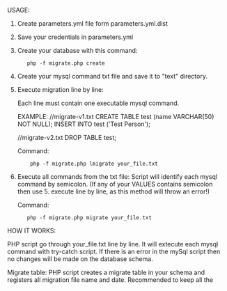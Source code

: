 USAGE:


1.  Create parameters.yml file form parameters.yml.dist
2.  Save your credentials in parameters.yml
3.  Create your database with this command:

		   php -f migrate.php create

4.  Create your mysql command txt file and save it to "text" directory.
    
5.  Execute migration line by line:
        
    Each line must contain one executable mysql command.

    EXAMPLE:
    //migrate-v1.txt
    CREATE TABLE test (name VARCHAR(50) NOT NULL);
    INSERT INTO test ('Test Person');

    //migrate-v2.txt
    DROP TABLE test;

    Command: 

            php -f migrate.php lmigrate your_file.txt

6.  Execute all commands from the txt file:
    Script will identify each mysql command by semicolon. 
    (If any of your VALUES contains semicolon then use 5. execute line by line,
     as this method will throw an error!)
    
    Command:

           php -f migrate.php migrate your_file.txt
    


HOW IT WORKS:

PHP script go through your_file.txt line by line. It will extecute each mysql command with try-catch script. If there is an error in the mySql script then no changes will be made on the database schema.

Migrate table:
PHP script creates a migrate table in your schema and registers all migration file name and date. Recommended to keep all the 